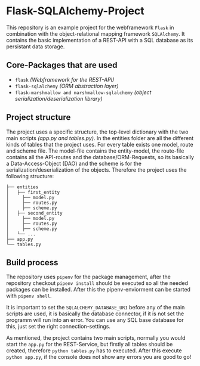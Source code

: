 # Flask-SQLAlchemy-Project 

This repository is an example project for the webframework ``Flask`` in combination with the object-relational mapping framework ``SQLAlchemy``. It contains the basic implementation of a REST-API with a SQL database as its persistant data storage.

## Core-Packages that are used

* ``flask`` *(Webframework for the REST-API)*
* ``flask-sqlalchemy`` *(ORM abstraction layer)*
* ``flask-marshmallow and marshmallow-sqlalchemy`` *(object serialization/deserialization library)*

## Project structure

The project uses a specific structure, the top-level dictionary with the two main scripts *(app.py and tables.py)*. In the entities folder are all the different kinds of 
tables that the project uses. For every table exists one model, route and scheme file. The model-file contains the entity-model, the route-file contains all the API-routes 
and the database/ORM-Requests, so its basically a Data-Access-Object (DAO) and the scheme is for the serialization/deserialization of the objects. Therefore the project uses
the following structure:

```
├── entities
│   ├── first_entity
│     ├── model.py
│     ├── routes.py
│     ├── scheme.py
│   ├── second_entity
│     ├── model.py
│     ├── routes.py
│     ├── scheme.py
│   └── ...
├── app.py
└── tables.py
```

## Build process

The repository uses ``pipenv`` for the package management, after the repository checkout ``pipenv install`` should be executed so all the needed packages can be installed.
After this the pipenv-enviorment can be started with ``pipenv shell``.

It is important to set the ``SQLALCHEMY_DATABASE_URI`` before any of the main scripts are used, it is basically the database connector, if it is not set the programm will run
into an error. You can use any SQL base database for this, just set the right connection-settings.

As mentioned, the project contains two main scripts, normally you would start the ``app.py`` for the REST-Service, but firstly all tables should be created, therefore ``python tables.py`` has to executed. After this execute ``python app.py``, if the console does not show any errors you are good to go!

